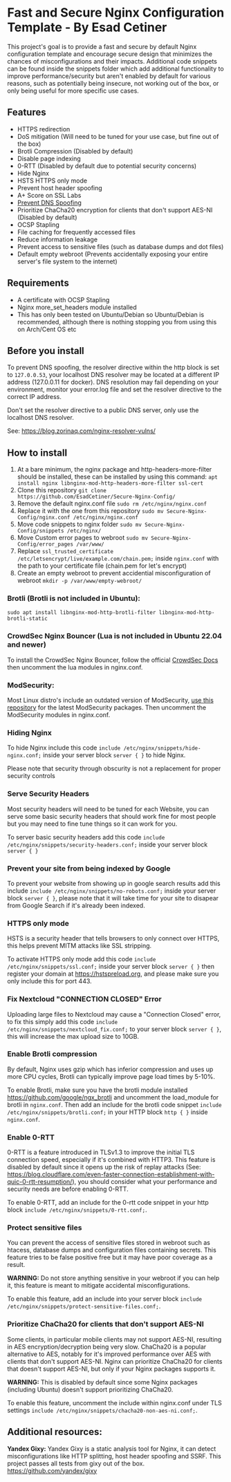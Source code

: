 # Fast and Secure Nginx Configuration Template - By Esad Cetiner
This project's goal is to provide a fast and secure by default Nginx configuration template and encourage secure design that minimizes the chances of misconfigurations and their impacts. Additional code snippets can be found inside the snippets folder which add additional functionality to improve performance/security but aren't enabled by default for various reasons, such as potentially being insecure, not working out of the box, or only being useful for more specific use cases.

## Features
- HTTPS redirection
- DoS mitigation (Will need to be tuned for your use case, but fine out of the box)
- Brotli Compression (Disabled by default)
- Disable page indexing
- 0-RTT (Disabled by default due to potential security concerns)
- Hide Nginx
- HSTS HTTPS only mode
- Prevent host header spoofing
- A+ Score on SSL Labs
- [Prevent DNS Spoofing](https://blog.zorinaq.com/nginx-resolver-vulns/)
- Prioritize ChaCha20 encryption for clients that don't support AES-NI (Disabled by default)
- OCSP Stapling
- File caching for frequently accessed files
- Reduce information leakage
- Prevent access to sensitive files (such as database dumps and dot files)
- Default empty webroot (Prevents accidentally exposing your entire server's file system to the internet)

## Requirements
- A certificate with OCSP Stapling
- Nginx more_set_headers module installed
- This has only been tested on Ubuntu/Debian so Ubuntu/Debian is recommended, although there is nothing stopping you from using this on Arch/Cent OS etc

## Before you install

To prevent DNS spoofing, the resolver directive within the http block is set to ``127.0.0.53``, your localhost DNS resolver may be located at a different IP address (127.0.0.11 for docker). DNS resolution may fail depending on your environment, monitor your error.log file and set the resolver directive to the correct IP address.

Don't set the resolver directive to a public DNS server, only use the localhost DNS resolver.

See: https://blog.zorinaq.com/nginx-resolver-vulns/

## How to install
1. At a bare minimum, the nginx package and http-headers-more-filter should be installed, these can be installed by using this command: ``apt install nginx libnginx-mod-http-headers-more-filter ssl-cert``
2. Clone this repository ``git clone https://github.com/EsadCetiner/Secure-Nginx-Config/``
3. Remove the default nginx.conf file ``sudo rm /etc/nginx/nginx.conf``
4. Replace it with the one from this repository ``sudo mv Secure-Nginx-Config/nginx.conf /etc/nginx/nginx.conf``
5. Move code snippets to nginx folder ``sudo mv Secure-Nginx-Config/snippets /etc/nginx/``
6. Move Custom error pages to webroot ``sudo mv Secure-Nginx-Config/error_pages /var/www/``
7. Replace ``ssl_trusted_certificate /etc/letsencrypt/live/example.com/chain.pem;`` inside ``nginx.conf`` with the path to your certificate file (chain.pem for let's encrypt) 
8. Create an empty webroot to prevent accidential misconfiguration of webroot ``mkdir -p /var/www/empty-webroot/``

### Brotli (Brotli is not included in Ubuntu):
``sudo apt install libnginx-mod-http-brotli-filter libnginx-mod-http-brotli-static``

### CrowdSec Nginx Bouncer (Lua is not included in Ubuntu 22.04 and newer)
To install the CrowdSec Nginx Bouncer, follow the official [CrowdSec Docs](https://docs.crowdsec.net/u/bouncers/nginx) then uncomment the lua modules in nginx.conf.

### ModSecurity:
Most Linux distro's include an outdated version of ModSecurity, [use this repository](https://modsecurity.digitalwave.hu/) for the latest ModSecurity packages. Then uncomment the ModSecurity modules in nginx.conf.

### Hiding Nginx
To hide Nginx include this code ``include /etc/nginx/snippets/hide-nginx.conf;`` inside your server block ``server { }`` to hide Nginx.

Please note that security through obscurity is not a replacement for proper security controls

### Serve Security Headers
Most security headers will need to be tuned for each Website, you can serve some basic security headers that should work fine for most people but you may need to fine tune things so it can work for you.

To server basic security headers add this code ``include /etc/nginx/snippets/security-headers.conf;`` inside your server block ``server { }``

### Prevent your site from being indexed by Google
To prevent your website from showing up in google search results add this include ``include /etc/nginx/snippets/no-robots.conf;`` inside your server block ``server { }``, please note that it will take time for your site to disapear from Google Search if it's already been indexed.

### HTTPS only mode
HSTS is a security header that tells browsers to only connect over HTTPS, this helps prevent MITM attacks like SSL stripping.

To activate HTTPS only mode add this code ``include /etc/nginx/snippets/ssl.conf;`` inside your server block ``server { }`` then register your domain at https://hstspreload.org, and please make sure you only include this for port 443.

### Fix Nextcloud "CONNECTION CLOSED" Error
Uploading large files to Nextcloud may cause a "Connection Closed" error, to fix this simply add this code ``include /etc/nginx/snippets/nextcloud_fix.conf;`` to your server block ``server { }``, this will increase the max upload size to 10GB. 

### Enable Brotli compression
By default, Nginx uses gzip which has inferior compression and uses up more CPU cycles, Brotli can typically improve page load times by 5-10%.

To enable Brotli, make sure you have the brotli module installed https://github.com/google/ngx_brotli and uncomment the load_module for brotli in ``nginx.conf``. Then add an include for the brotli code snippet ``include /etc/nginx/snippets/brotli.conf;`` in your HTTP block ``http { }`` inside ``nginx.conf``.

### Enable 0-RTT
0-RTT is a feature introduced in TLSv1.3 to improve the initial TLS connection speed, especially if it's combined with HTTP3. This feature is disabled by default since it opens up the risk of replay attacks (See: https://blog.cloudflare.com/even-faster-connection-establishment-with-quic-0-rtt-resumption/), you should consider what your performance and security needs are before enabling 0-RTT.

To enable 0-RTT, add an include for the 0-rtt code snippet in your http block ``include /etc/nginx/snippets/0-rtt.conf;``.

### Protect sensitive files
You can prevent the access of sensitive files stored in webroot such as htacess, database dumps and configuration files containing secrets. This feature tries to be false positive free but it may have poor coverage as a result.

**WARNING:** Do not store anything sensitive in your webroot if you can help it, this feature is meant to mitigate accidental misconfigurations.

To enable this feature, add an include into your server block ``include /etc/nginx/snippets/protect-sensitive-files.conf;``.

### Prioritize ChaCha20 for clients that don't support AES-NI
Some clients, in particular mobile clients may not support AES-NI, resulting in AES encryption/decryption being very slow. ChaCha20 is a popular alternative to AES, notably for it's improved performance over AES with clients that don't support AES-NI. Nginx can prioritize ChaCha20 for clients that doesn't support AES-NI, but only if your Nginx packages supports it.

**WARNING:** This is disabled by default since some Nginx packages (including Ubuntu) doesn't support prioritizing ChaCha20.

To enable this feature, uncomment the include within nginx.conf under TLS settings ``include /etc/nginx/snippets/chacha20-non-aes-ni.conf;``.

## Additional resources:
**Yandex Gixy:** Yandex Gixy is a static analysis tool for Nginx, it can detect misconfigurations like HTTP splitting, host header spoofing and SSRF. This project passes all tests from gixy out of the box. https://github.com/yandex/gixy
